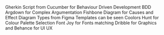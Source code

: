 

Gherkin Script from Cucumber for Behaviour Driven Development BDD
Argdown for Complex Argumentation
Fishbone Diagram for Causes and Effect
Diagram Types from Figma Templates can be seen
Coolors Hunt for Colour Palette Selection
Font Joy for Fonts matching
Dribble for Graphics and Behance for UI UX



